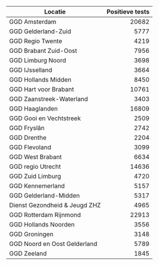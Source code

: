 | Locatie | Positieve tests |
|---------|----------------:|
| GGD Amsterdam                            | 20682 |
| GGD Gelderland-Zuid                      |  5777 |
| GGD Regio Twente                         |  4219 |
| GGD Brabant Zuid-Oost                    |  7956 |
| GGD Limburg Noord                        |  3698 |
| GGD IJsselland                           |  3664 |
| GGD Hollands Midden                      |  8450 |
| GGD Hart voor Brabant                    | 10761 |
| GGD Zaanstreek-Waterland                 |  3403 |
| GGD Haaglanden                           | 16809 |
| GGD Gooi en Vechtstreek                  |  2509 |
| GGD Fryslân                              |  2742 |
| GGD Drenthe                              |  2204 |
| GGD Flevoland                            |  3099 |
| GGD West Brabant                         |  6634 |
| GGD regio Utrecht                        | 14636 |
| GGD Zuid Limburg                         |  4720 |
| GGD Kennemerland                         |  5157 |
| GGD Gelderland-Midden                    |  5317 |
| Dienst Gezondheid & Jeugd ZHZ            |  4965 |
| GGD Rotterdam Rijnmond                   | 22913 |
| GGD Hollands Noorden                     |  3556 |
| GGD Groningen                            |  3148 |
| GGD Noord en Oost Gelderland             |  5789 |
| GGD Zeeland                              |  1845 |
